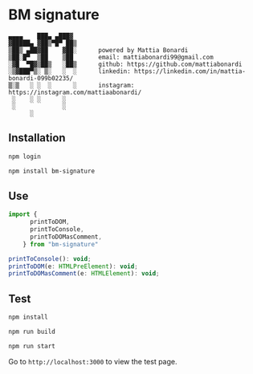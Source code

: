 # BM signature

```
▄▄▄▄    ███▄ ▄███▓ 
▓█████▄ ▓██▒▀█▀ ██▒
▒██▒ ▄██▓██    ▓██░      powered by Mattia Bonardi
▒██░█▀  ▒██    ▒██       email: mattiabonardi99@gmail.com
░▓█  ▀█▓▒██▒   ░██▒      github: https://github.com/mattiabonardi 
░▒▓███▀▒░ ▒░   ░  ░      linkedin: https://linkedin.com/in/mattia-bonardi-099b02235/
▒░▒   ░ ░  ░      ░      instagram: https://instagram.com/mattiaabonardi/
 ░    ░ ░      ░         
 ░             ░         
      ░     
```

## Installation

```bash
npm login
```

```bash
npm install bm-signature
```

## Use

```js
import {
      printToDOM,
      printToConsole,
      printToDOMasComment,
    } from "bm-signature"

printToConsole(): void;
printToDOM(e: HTMLPreElement): void;
printToDOMasComment(e: HTMLElement): void;
```

## Test

```bash
npm install
```

```bash
npm run build
```

```bash
npm run start
```

Go to `http://localhost:3000` to view the test page.